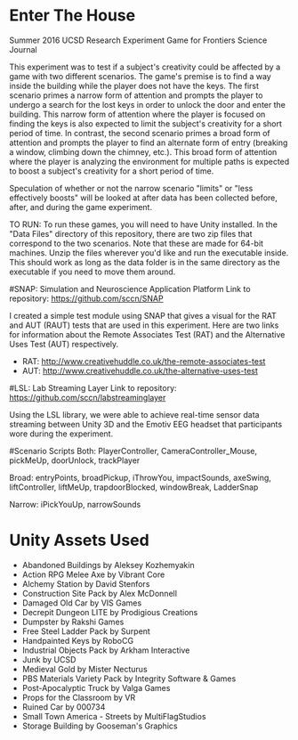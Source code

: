 # Enter The House
Summer 2016 UCSD Research Experiment Game for Frontiers Science Journal

This experiment was to test if a subject's creativity could be affected by a game with two different scenarios. The game's premise is to find a way inside the building while the player does not have the keys. The first scenario primes a narrow form of attention and prompts the player to undergo a search for the lost keys in order to unlock the door and enter the building. This narrow form of attention where the player is focused on finding the keys is also expected to limit the subject's creativity for a short period of time. In contrast, the second scenario primes a broad form of attention and prompts the player to find an alternate form of entry (breaking a window, climbing down the chimney, etc.). This broad form of attention where the player is analyzing the environment for multiple paths is expected to boost a subject's creativity for a short period of time. 
  
Speculation of whether or not the narrow scenario "limits" or "less effectively boosts" will be looked at after data has been collected before, after, and during the game experiment.

TO RUN: To run these games, you will need to have Unity installed. In the "Data Files" directory of this repository, there are two zip files that correspond to the two scenarios. Note that these are made for 64-bit machines. Unzip the files wherever you'd like and run the executable inside. This should work as long as the data folder is in the same directory as the executable if you need to move them around.

#SNAP: Simulation and Neuroscience Application Platform
Link to repository: https://github.com/sccn/SNAP

I created a simple test module using SNAP that gives a visual for the RAT and AUT (RAUT) tests that are used in this experiment. Here are two links for information about the Remote Associates Test (RAT) and the Alternative Uses Test (AUT) respectively.
* RAT: http://www.creativehuddle.co.uk/the-remote-associates-test
* AUT: http://www.creativehuddle.co.uk/the-alternative-uses-test
 
#LSL: Lab Streaming Layer
Link to repository: https://github.com/sccn/labstreaminglayer

Using the LSL library, we were able to achieve real-time sensor data streaming between Unity 3D and the Emotiv EEG headset that participants wore during the experiment.

#Scenario Scripts
Both: PlayerController, CameraController_Mouse, pickMeUp, doorUnlock, trackPlayer

Broad: entryPoints, broadPickup, iThrowYou, impactSounds, axeSwing, liftController, liftMeUp, trapdoorBlocked, windowBreak, LadderSnap

Narrow: iPickYouUp, narrowSounds

# Unity Assets Used
* Abandoned Buildings by Aleksey Kozhemyakin 
* Action RPG Melee Axe by Vibrant Core
* Alchemy Station by David Stenfors
* Construction Site Pack by Alex McDonnell
* Damaged Old Car by VIS Games
* Decrepit Dungeon LITE by Prodigious Creations
* Dumpster by Rakshi Games
* Free Steel Ladder Pack by Surpent
* Handpainted Keys by RoboCG 
* Industrial Objects Pack by Arkham Interactive
* Junk by UCSD
* Medieval Gold by Mister Necturus
* PBS Materials Variety Pack by Integrity Software & Games 
* Post-Apocalyptic Truck by Valga Games
* Props for the Classroom by VR
* Ruined Car by 000734
* Small Town America - Streets by MultiFlagStudios
* Storage Building by Gooseman's Graphics
